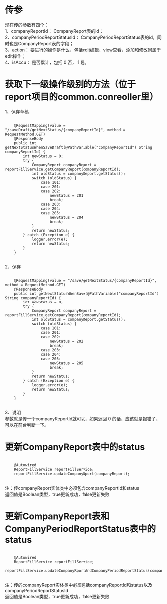 # 传参
现在传的参数有四个：<br>
  1、companyReportId： CompanyReport表的id；<br>
  2、companyPeriodReportStatusId： CompanyPeriodReportStatus表的id，同时也是CompanyReport表的字段；<br>
  3、action： 要进行的操作是什么，包括edit编辑，view查看，添加和修改同属于edit操作；<br>
  4、isAccu： 是否累计，包括 0 否， 1 是。<br>
# 获取下一级操作级别的方法（位于report项目的common.conreoller里）
  1、保存草稿<br>
   <pre><code>
    @RequestMapping(value = "/saveDraft/getNextStatus/{companyReportId}", method = RequestMethod.GET)
    @ResponseBody
    public int getNextStatusWhenSaveDraft(@PathVariable("companyReportId") String companyReportId) {
        int newStatus = 0;
        try {
            CompanyReport companyReport = reportFillService.getCompanyReport(companyReportId);
            int oldStatus = companyReport.getStatus();
            switch (oldStatus) {
                case 101:
                case 201:
                case 202:
                    newStatus = 201;
                    break;
                case 203:
                case 204:
                case 205:
                    newStatus = 204;
                    break;
            }
            return newStatus;
        } catch (Exception e) {
            logger.error(e);
            return newStatus;
        }
    }
   </code></pre>
  2、保存
  <pre><code>
    @RequestMapping(value = "/save/getNextStatus/{companyReportId}", method = RequestMethod.GET)
    @ResponseBody
    public int getNextStatusWhenSave(@PathVariable("companyReportId") String companyReportId) {
        int newStatus = 0;
        try {
            CompanyReport companyReport = reportFillService.getCompanyReport(companyReportId);
            int oldStatus = companyReport.getStatus();
            switch (oldStatus) {
                case 101:
                case 201:
                case 202:
                    newStatus = 202;
                    break;
                case 203:
                case 204:
                case 205:
                    newStatus = 205;
                    break;
            }
            return newStatus;
        } catch (Exception e) {
            logger.error(e);
            return newStatus;
        }
    }
    </code></pre>
  3、说明<br>
    参数就是传一个companyReportId就可以，如果返回 0 的话，应该就是报错了，可以在前台判断一下。
      
# 更新CompanyReport表中的status
  <pre><code>
    @Autowired
    ReportFillService reportFillService;
    reportFillService.updateCompanyRport(companyReport);
  </code></pre>
  注：传companyReport实体类中必须包含companyReportId和status<br>
     返回值是Boolean类型，true更新成功，false更新失败
       
# 更新CompanyReport表和CompanyPeriodReportStatus表中的status
  <pre><code>
    @Autowired
    ReportFillService reportFillService;
    reportFillService.updateCompanyRportAndCompanyPeriodReportStatus(companyReport);
  </code></pre>
   注：传的companyReport实体类中必须包括companyReportId和status以及companyPeriodReportStatusId<br>
        返回值是Boolean类型，true更新成功，false更新失败
